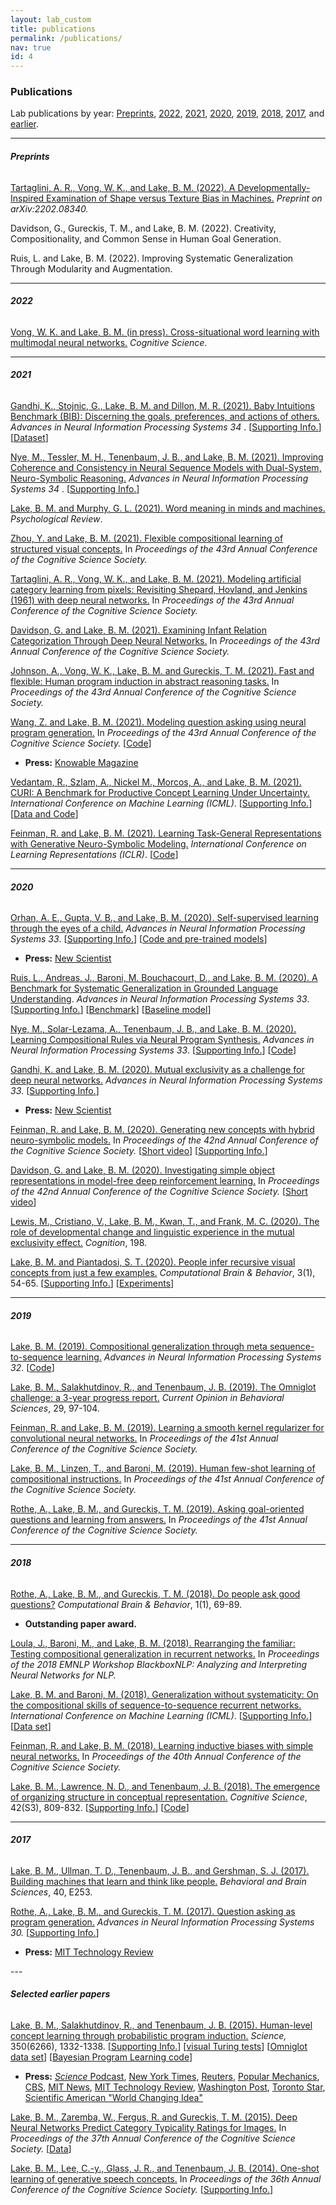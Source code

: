 ```yaml
---
layout: lab_custom
title: publications
permalink: /publications/
nav: true
id: 4
---
```


### __Publications__
Lab publications by year: [Preprints](#preprints), [2022](#2022), [2021](#2021), [2020](#2020), [2019](#2019), [2018](#2018), [2017](#2017), and [earlier](#selected-earlier-papers).

---
###### __Preprints__

<a href="https://cims.nyu.edu/~brenden/papers/2202.08340.pdf">Tartaglini, A. R., Vong, W. K., and Lake, B. M. (2022). A Developmentally-Inspired Examination of Shape versus Texture Bias in Machines.</a> <em>Preprint on arXiv:2202.08340.</em>

Davidson, G., Gureckis, T. M., and Lake, B. M. (2022). Creativity, Compositionality, and Common Sense in Human Goal Generation.

Ruis, L. and Lake, B. M. (2022). Improving Systematic Generalization Through Modularity and Augmentation. 

---
###### __2022__

<a href="https://cims.nyu.edu/~brenden/papers/VongLakePreprint.pdf">Vong, W. K. and Lake, B. M. (in press). Cross-situational word learning with multimodal neural networks.</a> <em>Cognitive Science</em>.

---
###### __2021__

<a href="https://cims.nyu.edu/~brenden/papers/GandhiEtAl2021NeurIPS.pdf">Gandhi, K., Stojnic, G., Lake, B. M. and Dillon, M. R. (2021). Baby Intuitions Benchmark (BIB): Discerning the goals, preferences, and actions of others.</a> <em> Advances in Neural Information Processing Systems 34 </em>. [<a href="https://cims.nyu.edu/~brenden/papers/GandhiEtAl2021NeurIPS_supp.pdf">Supporting Info.</a>][<a href="https://www.kanishkgandhi.com/bib">Dataset</a>]

<a href="https://cims.nyu.edu/~brenden/papers/NyeEtAl2021NeurIPS.pdf">Nye, M., Tessler, M. H., Tenenbaum, J. B., and Lake, B. M. (2021). Improving Coherence and Consistency in Neural Sequence Models with Dual-System, Neuro-Symbolic Reasoning.</a> <em> Advances in Neural Information Processing Systems 34 </em>. [<a href="https://cims.nyu.edu/~brenden/papers/NyeEtAl2021NeurIPS_supp.pdf">Supporting Info.</a>]


<a href="https://cims.nyu.edu/~brenden/papers/LakeMurphy2021PsychReview.pdf">Lake, B. M. and Murphy, G. L. (2021). Word meaning in minds and machines.</a> <em>Psychological Review</em>.
      

<a href="https://cims.nyu.edu/~brenden/papers/ZhouLake2021CogSci.pdf">Zhou, Y. and Lake, B. M. (2021). Flexible compositional learning of structured visual concepts.</a> In <em>Proceedings of the 43rd Annual Conference of the Cognitive Science Society.</em>


<a href="https://cims.nyu.edu/~brenden/papers/TartagliniEtAl2021CogSci.pdf">Tartaglini, A. R., Vong, W. K., and Lake, B. M. (2021). Modeling artificial category learning from pixels: Revisiting Shepard, Hovland, and Jenkins (1961) with deep neural networks.</a> In <em>Proceedings of the 43rd Annual Conference of the Cognitive Science Society.</em>
        

<a href="https://cims.nyu.edu/~brenden/papers/DavidsonLake2021CogSci.pdf">Davidson, G. and Lake, B. M. (2021). Examining Infant Relation Categorization Through Deep Neural Networks.</a> In <em>Proceedings of the 43rd Annual Conference of the Cognitive Science Society.</em>


<a href="https://cims.nyu.edu/~brenden/papers/JohnsonEtAl2021CogSci.pdf">Johnson, A., Vong, W. K., Lake, B. M. and Gureckis, T. M. (2021). Fast and flexible: Human program induction in abstract reasoning tasks.</a> In <em>Proceedings of the 43rd Annual Conference of the Cognitive Science Society.</em>


<a href="https://cims.nyu.edu/~brenden/papers/WangLake2021CogSci.pdf">Wang, Z. and Lake, B. M. (2021). Modeling question asking using neural program generation.</a> In <em>Proceedings of the 43rd Annual Conference of the Cognitive Science Society.</em>
[<a href="https://github.com/Billijk/DeepQuestionAsking">Code</a>]
      
<ul>
    <li><strong>Press:</strong> <a href="https://knowablemagazine.org/article/technology/2020/what-is-neurosymbolic-ai">Knowable Magazine</a>
    </li>
</ul>

<a href="https://cims.nyu.edu/~brenden/papers/VedantamICML2021.pdf"> Vedantam, R., Szlam, A., Nickel M., Morcos, A., and Lake, B. M. (2021). CURI: A Benchmark for Productive Concept Learning Under Uncertainty.</a> <em>International Conference on Machine Learning (ICML)</em>. [<a href="https://cims.nyu.edu/~brenden/papers/VedantamICML2021_supp.pdf">Supporting Info.</a>][<a href="https://github.com/facebookresearch/productive_concept_learning">Data and Code</a>]

<a href="https://cims.nyu.edu/~brenden/papers/FeinmanLake2021ICLR.pdf">Feinman, R. and Lake, B. M. (2021). Learning Task-General Representations with Generative Neuro-Symbolic Modeling.</a> <em> International Conference on Learning Representations (ICLR)</em>.
[<a href="https://github.com/rfeinman/GNS-Modeling">Code</a>]

---
###### __2020__

<a href="https://cims.nyu.edu/~brenden/papers/OrhanEtAl2020NeurIPS.pdf">Orhan, A. E., Gupta, V. B., and Lake, B. M. (2020). Self-supervised learning through the eyes of a child.</a> <em>Advances in Neural Information Processing Systems 33</em>.
[<a href="https://cims.nyu.edu/~brenden/papers/OrhanEtAl2020NeurIPS_supp.pdf">Supporting Info.</a>]
[<a href="https://github.com/eminorhan/baby-vision">Code and pre-trained models</a>]

<ul>
    <li><strong>Press:</strong> <a href="https://www.newscientist.com/article/2251529-baby-mounted-cameras-teach-ai-to-see-through-a-childs-eyes/">New Scientist</a>
    </li>
</ul>

<a href="https://cims.nyu.edu/~brenden/papers/RuisEtAl2020NeurIPS.pdf">Ruis, L., Andreas, J., Baroni, M. Bouchacourt, D., and Lake, B. M. (2020). A Benchmark for Systematic Generalization in Grounded Language Understanding</a>. <em>Advances in Neural Information Processing Systems 33</em>.
[<a href="https://cims.nyu.edu/~brenden/papers/RuisEtAl2020NeurIPS_supp.pdf">Supporting Info.</a>]
[<a href="https://github.com/LauraRuis/groundedSCAN">Benchmark</a>]
[<a href="https://github.com/LauraRuis/multimodal_seq2seq_gSCAN">Baseline model</a>]


<a href="https://cims.nyu.edu/~brenden/papers/NyeEtAl2020NeurIPS.pdf">Nye, M., Solar-Lezama, A., Tenenbaum, J. B., and Lake, B. M. (2020). Learning Compositional Rules via Neural Program Synthesis.</a> <em>Advances in Neural Information Processing Systems 33</em>.
[<a href="https://cims.nyu.edu/~brenden/papers/NyeEtAl2020NeurIPS_supp.pdf">Supporting Info.</a>]
[<a href="https://github.com/mtensor/rulesynthesis">Code</a>]


<a href="https://cims.nyu.edu/~brenden/papers/GandhiLake2020NeurIPS.pdf">Gandhi, K. and Lake, B. M. (2020). Mutual exclusivity as a challenge for deep neural networks.</a> <em>Advances in Neural Information Processing Systems 33</em>.
[<a href="https://cims.nyu.edu/~brenden/papers/GandhiLake2020NeurIPS_supp.pdf">Supporting Info.</a>]

<ul>
    <li><strong>Press:</strong> <a href="https://www.newscientist.com/article/2208277-teaching-ais-to-make-mistakes-like-kids-would-help-them-learn-faster/">New Scientist</a>
    </li>
</ul>

<a href="https://cims.nyu.edu/~brenden/papers/FeinmanLake2020CogSci.pdf">Feinman, R. and Lake, B. M. (2020). Generating new concepts with hybrid neuro-symbolic models.</a> In <em>Proceedings of the 42nd Annual Conference of the Cognitive Science Society.</em>
[<a href="https://www.youtube.com/watch?v=6n9Dk6E1bA4&feature=youtu.be">Short video</a>]
[<a href="https://cims.nyu.edu/~brenden/papers/FeinmanLake2020CogSci_supp.pdf">Supporting Info.</a>]


<a href="https://cims.nyu.edu/~brenden/papers/DavidsonLake2020CogSci.pdf">Davidson, G. and Lake, B. M. (2020). Investigating simple object representations in model-free deep reinforcement learning.</a> In <em>Proceedings of the 42nd Annual Conference of the Cognitive Science Society.</em>
[<a href="https://www.youtube.com/watch?v=QdRdJ-6GyKU&feature=youtu.be">Short video</a>]


<a href="https://cims.nyu.edu/~brenden/papers/LewisEtAl2020.pdf">Lewis, M., Cristiano, V., Lake, B. M., Kwan, T., and Frank, M. C. (2020). The role of developmental change and linguistic experience in the mutual exclusivity effect.</a> <em>Cognition</em>, 198.

<a href="https://cims.nyu.edu/~brenden/papers/LakePiantadosi2019.pdf">Lake, B. M. and Piantadosi, S. T. (2020). People infer recursive visual concepts from just a few examples.</a> <em>Computational Brain & Behavior</em>, 3(1), 54-65.
[<a href="https://cims.nyu.edu/~brenden/papers/LakePiantadosi2019_supp.pdf">Supporting Info.</a>]
[<a href="https://cims.nyu.edu/~brenden/supplemental/lrvc/vp-exp.html">Experiments</a>]

---
###### __2019__

<a href="https://cims.nyu.edu/~brenden/papers/Lake2019NeurIPS.pdf">Lake, B. M. (2019). Compositional generalization through meta sequence-to-sequence learning.</a> <em>Advances in Neural Information Processing Systems 32</em>.
[<a href="https://github.com/facebookresearch/meta_seq2seq">Code</a>]


<a href="https://cims.nyu.edu/~brenden/papers/LakeEtAlOmniglotProgress.pdf">Lake, B. M., Salakhutdinov, R., and Tenenbaum, J. B. (2019). The Omniglot challenge: a 3-year progress report.</a> <em>Current Opinion in Behavioral Sciences</em>, 29, 97-104.

<a href="https://cims.nyu.edu/~brenden/papers/FeinmanLake2019CogSci.pdf">Feinman, R. and Lake, B. M. (2019). Learning a smooth kernel regularizer for convolutional neural networks.</a> In <em>Proceedings of the 41st Annual Conference of the Cognitive Science Society.</em>

<a href="https://cims.nyu.edu/~brenden/papers/LakeEtAl2019CogSci.pdf">Lake, B. M., Linzen, T., and Baroni, M. (2019). Human few-shot learning of compositional instructions.</a> In <em>Proceedings of the 41st Annual Conference of the Cognitive Science Society.</em>

<a href="https://cims.nyu.edu/~brenden/papers/RotheEtAl2019CogSci.pdf">Rothe, A., Lake, B. M., and Gureckis, T. M. (2019). Asking goal-oriented questions and learning from answers.</a> In <em>Proceedings of the 41st Annual Conference of the Cognitive Science Society.</em>

---
###### __2018__

<a href="https://cims.nyu.edu/~brenden/papers/RotheEtAl2018CompBrainBehavior.pdf">Rothe, A., Lake, B. M., and Gureckis, T. M. (2018). Do people ask good questions?</a> <em>Computational Brain & Behavior</em>, 1(1), 69-89.

<ul>
    <li><strong>Outstanding paper award.</strong></li>
</ul>

<a href="https://cims.nyu.edu/~brenden/papers/1807.07545.pdf">Loula, J., Baroni, M., and Lake, B. M. (2018). Rearranging the familiar: Testing compositional generalization in recurrent networks.</a> In <em>Proceedings of the 2018 EMNLP Workshop BlackboxNLP: Analyzing and Interpreting Neural Networks for NLP.</em>


<a href="https://cims.nyu.edu/~brenden/papers/LakeBaroni2018ICML.pdf">Lake, B. M. and Baroni, M. (2018). Generalization without systematicity: On the compositional skills of sequence-to-sequence recurrent networks.</a> <em>International Conference on Machine Learning (ICML)</em>.
[<a href="https://cims.nyu.edu/~brenden/papers/LakeBaroni2018ICML_supp.pdf">Supporting Info.</a>]
[<a href="https://github.com/brendenlake/SCAN">Data set</a>]


<a href="https://cims.nyu.edu/~brenden/papers/FeinmanLake2018CogSci.pdf">Feinman, R. and Lake, B. M. (2018). Learning inductive biases with simple neural networks.</a> In <em>Proceedings of the 40th Annual Conference of the Cognitive Science Society.</em>

<a href="https://cims.nyu.edu/~brenden/papers/LakeEtAl2018CognitiveScience.pdf">Lake, B. M., Lawrence, N. D., and Tenenbaum, J. B. (2018). The emergence of organizing structure in conceptual representation.</a> <em>Cognitive Science</em>, 42(S3), 809-832.
[<a href="https://cims.nyu.edu/~brenden/papers/LakeEtAl2018CognitiveScience_supp.pdf">Supporting Info.</a>]
[<a href="https://github.com/brendenlake/structural-sparsity">Code</a>]

---
###### __2017__

<a href="https://cims.nyu.edu/~brenden/papers/LakeEtAl2017BBS.pdf">Lake, B. M., Ullman, T. D., Tenenbaum, J. B., and Gershman, S. J. (2017). Building machines that learn and think like people.</a> <em>Behavioral and Brain Sciences</em>, 40, E253.

<a href="https://cims.nyu.edu/~brenden/papers/RotheEtAl2017NIPS.pdf">Rothe, A., Lake, B. M., and Gureckis, T. M. (2017). Question asking as program generation.</a> <em> Advances in Neural Information Processing Systems 30. </em> [<a href="https://cims.nyu.edu/~brenden/papers/RotheEtAl2017NIPS_supp.pdf">Supporting Info.</a>]

<ul>
    <li><strong>Press:</strong> <a href="https://www.technologyreview.com/s/609507/this-inquisitive-ai-will-kick-your-butt-at-battleship/">MIT Technology Review</a>
    </li>
</ul>
---

###### __Selected earlier papers__

<a href="https://cims.nyu.edu/~brenden/papers/LakeEtAl2015Science.pdf">Lake, B. M., Salakhutdinov, R., and Tenenbaum, J. B. (2015). Human-level concept learning through probabilistic program induction.</a><em> Science,</em> 350(6266), 1332-1338.
[<a href="https://cims.nyu.edu/~brenden/papers/LakeEtAl2015Science_supp.pdf">Supporting Info.</a>]
[<a href="https://cims.nyu.edu/~brenden/supplemental/turingtests/turingtests.html">visual Turing tests</a>] 
[<a href="https://github.com/brendenlake/omniglot">Omniglot data set</a>] 
[<a href="https://github.com/brendenlake/BPL">Bayesian Program Learning code</a>]
  - <strong>Press:</strong> <a href="http://www.sciencemag.org/content/350/6266/1397.2.full"><em>Science</em> Podcast</a>,
                <a href="http://nyti.ms/1OU8pjf">New York Times</a>,
                <a href="http://www.reuters.com/article/us-science-learning-idUSKBN0TT2WK20151211#XOveqzrzlgCgTriT.97">Reuters</a>,
                <a href="http://www.popularmechanics.com/technology/gadgets/a18499/machine-learning-alphabet/">Popular Mechanics</a>,
                <a href="http://www.cbsnews.com/news/teaching-computers-to-learn-like-humans/">CBS</a>,
                <a href="http://news.mit.edu/2015/computer-system-passes-visual-turing-test-1210">MIT News</a>,
                <a href="http://www.technologyreview.com/news/544376/this-ai-algorithm-learns-simple-tasks-as-fast-as-we-do/">MIT Technology Review</a>,
                <a href="https://www.washingtonpost.com/news/speaking-of-science/wp/2015/12/10/researchers-create-a-computer-program-that-learns-the-way-humans-do/">Washington Post</a>,
                <a href='http://www.thestar.com/news/world/2015/12/10/researchers-create-an-artificial-intelligence-model-that-learns-and-draws-just-like-you.html'>Toronto Star</a>,
                <a href='https://www.scientificamerican.com/article/2016-world-changing-ideas/'>Scientific American "World Changing Idea"</a>

<a href="https://cims.nyu.edu/~brenden/papers/LakeZarembaEtAl2015CogSci.pdf">Lake, B. M., Zaremba, W., Fergus, R. and Gureckis, T. M. (2015). Deep Neural Networks Predict Category Typicality Ratings for Images.</a> In <em>Proceedings of the 37th Annual Conference of the Cognitive Science Society.</em> [<a href="https://cims.nyu.edu/~brenden/code/lake_typicality_data.zip">Data</a>]

<a href="https://cims.nyu.edu/~brenden/papers/LakeLeeEtAl2014CogSci.pdf">Lake, B. M., Lee, C.-y., Glass, J. R., and Tenenbaum, J. B. (2014). One-shot learning of generative speech concepts.</a> In <em>Proceedings of the 36th Annual Conference of the Cognitive Science Society.</em> [<a href="https://cims.nyu.edu/~brenden/speech.html">Supporting Info.</a>]